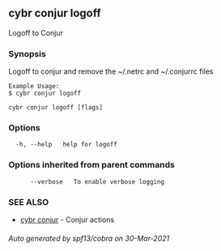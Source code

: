 ## cybr conjur logoff

Logoff to Conjur

### Synopsis

Logoff to conjur and remove the ~/.netrc and ~/.conjurrc files
	
	Example Usage:
	$ cybr conjur logoff

```
cybr conjur logoff [flags]
```

### Options

```
  -h, --help   help for logoff
```

### Options inherited from parent commands

```
      --verbose   To enable verbose logging
```

### SEE ALSO

* [cybr conjur](cybr_conjur.md)	 - Conjur actions

###### Auto generated by spf13/cobra on 30-Mar-2021
